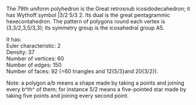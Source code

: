 The 79th uniform polyhedron is the Great retrosnub icosidodecahedron; it
has Wythoff symbol |3/2 5/3 2. Its dual is the great pentagrammic
hexecontahedron. The pattern of polygons round each vertex is
(3,3/2,3,5/3,3); its symmetry group is the icosahedral group A5.

It has:\
 Euler characteristic: 2\
 Density: 37\
 Number of vertices: 60\
 Number of edges: 150\
 Number of faces: 92 (=60 triangles and 12{5/3}and 20{3/2}).

Note: a polygon a/b means a shape made by taking a points and joining
every b^th^ of them; for instance 5/2 means a five-pointed star made by
taking five points and joining every second point.
